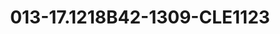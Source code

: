 ---
title: 013-17.1218B42-1309-CLE1123
image: 013-17.1218B42-1309-CLE1123.jpg
brand: sposo
layout: vestito
---